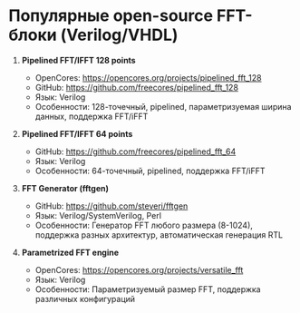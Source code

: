 # Популярные open-source FFT-блоки (Verilog/VHDL)

1. **Pipelined FFT/IFFT 128 points**
   - OpenCores: https://opencores.org/projects/pipelined_fft_128
   - GitHub: https://github.com/freecores/pipelined_fft_128
   - Язык: Verilog
   - Особенности: 128-точечный, pipelined, параметризуемая ширина данных, поддержка FFT/iFFT

2. **Pipelined FFT/IFFT 64 points**
   - GitHub: https://github.com/freecores/pipelined_fft_64
   - Язык: Verilog
   - Особенности: 64-точечный, pipelined, поддержка FFT/iFFT

3. **FFT Generator (fftgen)**
   - GitHub: https://github.com/steveri/fftgen
   - Язык: Verilog/SystemVerilog, Perl
   - Особенности: Генератор FFT любого размера (8-1024), поддержка разных архитектур, автоматическая генерация RTL

4. **Parametrized FFT engine**
   - OpenCores: https://opencores.org/projects/versatile_fft
   - Язык: Verilog
   - Особенности: Параметризуемый размер FFT, поддержка различных конфигураций 